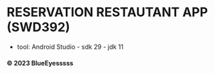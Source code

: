 # RESERVATION RESTAUTANT APP (SWD392)
- tool: Android Studio - sdk 29 - jdk 11

#### © 2023 BlueEyesssss
